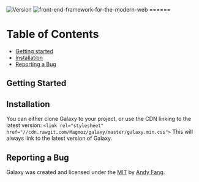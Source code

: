 <img src="http://img.shields.io/travis/joyent/node.svg/style-flat--squared-green.svg?style=flat-square" alt="Version">

<img src="http://galaxyui.com/img/tagline.png" alt="front-end-framework-for-the-modern-web">
======

# Table of Contents
- [Getting started](#getting-started)
- [Installation](#installation)
- [Reporting a Bug](#reporting-a-bug)

## Getting Started



## Installation

You can either clone Galaxy to your project, or use the CDN linking to the latest version:
`<link rel="stylesheet" href="//cdn.rawgit.com/Magmoz/galaxy/master/galaxy.min.css">`
This will always link to the latest version of Galaxy.


## Reporting a Bug


Galaxy was created and licensed under the [MIT](//tldrlegal.com/license/mit-license) by [Andy Fang](//twitter.com/andyfang98).